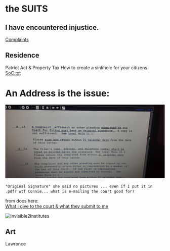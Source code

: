 # the SUITS
## I have encountered injustice.

[Complaints](./Complaints/LA/NewOrleans/FrMkt/duplicates_q-mark/LA_NOLA.md)

## Residence
Patriot Act & Property Tax
How to create a sinkhole for your citizens.
[SoC.txt](./Complaints/LA/NewOrleans/FrMkt/statementOfClaim.txt) <!-- #todo find .md -->

# An Address is the issue:
![whatAddress?](./Complaints/Residence/_assets/LAED-tributes_n_contacts/20201104_165059.jpg)
```
"Original Signature" she said no pictures ... even if I put it in .pdf? wtf Connie... what is e-mailing the court good for?
```
from docs here:  
[What I give to the court & what they submit to me](./Complaints/Residence/_assets/LAED-tributes_n_contacts)

![Invisible2Institutes]()

## Art
Lawrence

